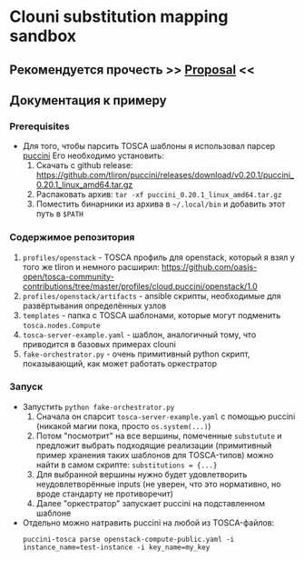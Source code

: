 # Clouni substitution mapping sandbox

## Рекомендуется прочесть >> [Proposal](./docs/proposal.md) <<

## Документация к примеру

### Prerequisites

- Для того, чтобы парсить TOSCA шаблоны я использовал парсер [puccini](https://github.com/tliron/puccini)
    Его необходимо установить:
    1. Скачать с github release: https://github.com/tliron/puccini/releases/download/v0.20.1/puccini_0.20.1_linux_amd64.tar.gz
    2. Распаковать архив: `tar -xf puccini_0.20.1_linux_amd64.tar.gz`
    3. Поместить бинарники из архива в `~/.local/bin` и добавить этот путь в `$PATH`

### Содержимое репозитория

1. `profiles/openstack` - TOSCA профиль для openstack, который я взял у того же tliron и немного расширил: https://github.com/oasis-open/tosca-community-contributions/tree/master/profiles/cloud.puccini/openstack/1.0
2. `profiles/openstack/artifacts` - ansible скрипты, необходимые для развёртывания определённых узлов
3. `templates` - папка с TOSCA шаблонами, которые могут подменить `tosca.nodes.Compute`
4. `tosca-server-example.yaml` - шаблон, аналогичный тому, что приводится в базовых примерах clouni
5. `fake-orchestrator.py` - очень примитивный python скрипт, показывающий, как может работать оркестратор

### Запуск

- Запустить `python fake-orchestrator.py`
  1. Сначала он спарсит `tosca-server-example.yaml` с помощью puccini (никакой магии пока, просто `os.system(...)`)
  2. Потом "посмотрит" на все вершины, помеченные `substutute` и предложит выбрать подходящие реализации (примитивный пример хранения таких шаблонов для TOSCA-типов) можно найти в самом скрипте: `substitutions = {...}`
  3. Для выбранной вершины нужно будет удовлетворить неудовлетворённые inputs (не уверен, что это нормативно, но вроде стандарту не противоречит)
  4. Далее "оркестратор" запускает puccini на подставленном шаблоне
- Отдельно можно натравить puccini на любой из TOSCA-файлов:
  ```
  puccini-tosca parse openstack-compute-public.yaml -i instance_name=test-instance -i key_name=my_key
  ```